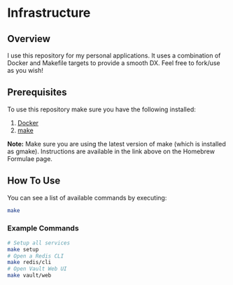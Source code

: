 # Infrastructure

## Overview

I use this repository for my personal applications. It uses a combination of Docker and Makefile targets to provide a smooth DX. Feel free to fork/use as you wish!

## Prerequisites

To use this repository make sure you have the following installed:

1. [Docker](https://docs.docker.com/get-docker/)
2. [make](https://formulae.brew.sh/formula/make)

**Note:** Make sure you are using the latest version of make (which is installed as gmake). Instructions are available in the link above on the Homebrew Formulae page.

## How To Use

You can see a list of available commands by executing:

```sh
make
```

### Example Commands

```sh
# Setup all services
make setup
# Open a Redis CLI
make redis/cli
# Open Vault Web UI
make vault/web
```
